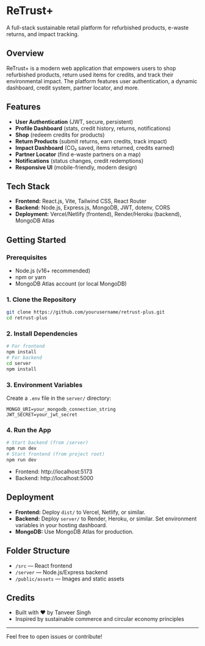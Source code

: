 # ReTrust+

A full-stack sustainable retail platform for refurbished products, e-waste returns, and impact tracking.

## Overview
ReTrust+ is a modern web application that empowers users to shop refurbished products, return used items for credits, and track their environmental impact. The platform features user authentication, a dynamic dashboard, credit system, partner locator, and more.

## Features
- **User Authentication** (JWT, secure, persistent)
- **Profile Dashboard** (stats, credit history, returns, notifications)
- **Shop** (redeem credits for products)
- **Return Products** (submit returns, earn credits, track impact)
- **Impact Dashboard** (CO₂ saved, items returned, credits earned)
- **Partner Locator** (find e-waste partners on a map)
- **Notifications** (status changes, credit redemptions)
- **Responsive UI** (mobile-friendly, modern design)

## Tech Stack
- **Frontend:** React.js, Vite, Tailwind CSS, React Router
- **Backend:** Node.js, Express.js, MongoDB, JWT, dotenv, CORS
- **Deployment:** Vercel/Netlify (frontend), Render/Heroku (backend), MongoDB Atlas

## Getting Started

### Prerequisites
- Node.js (v16+ recommended)
- npm or yarn
- MongoDB Atlas account (or local MongoDB)

### 1. Clone the Repository
```bash
git clone https://github.com/yourusername/retrust-plus.git
cd retrust-plus
```

### 2. Install Dependencies
```bash
# For frontend
npm install
# For backend
cd server
npm install
```

### 3. Environment Variables
Create a `.env` file in the `server/` directory:
```
MONGO_URI=your_mongodb_connection_string
JWT_SECRET=your_jwt_secret
```

### 4. Run the App
```bash
# Start backend (from /server)
npm run dev
# Start frontend (from project root)
npm run dev
```

- Frontend: http://localhost:5173
- Backend: http://localhost:5000

## Deployment
- **Frontend:** Deploy `dist/` to Vercel, Netlify, or similar.
- **Backend:** Deploy `server/` to Render, Heroku, or similar. Set environment variables in your hosting dashboard.
- **MongoDB:** Use MongoDB Atlas for production.

## Folder Structure
- `/src` — React frontend
- `/server` — Node.js/Express backend
- `/public/assets` — Images and static assets

## Credits
- Built with ❤️ by Tanveer Singh
- Inspired by sustainable commerce and circular economy principles

---
Feel free to open issues or contribute!
